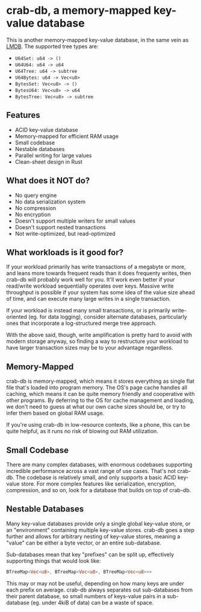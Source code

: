 # crab-db, a memory-mapped key-value database

This is another memory-mapped key-value database, in the same vein as 
[LMDB](https://www.symas.com/lmdb). The supported tree types are:

- `U64Set: u64 -> ()`
- `U64U64: u64 -> u64`
- `U64Tree: u64 -> subtree`
- `U64Bytes: u64 -> Vec<u8>`
- `BytesSet: Vec<u8> -> ()`
- `BytesU64: Vec<u8> -> u64`
- `BytesTree: Vec<u8> -> subtree`

## Features

- ACID key-value database
- Memory-mapped for efficient RAM usage
- Small codebase
- Nestable databases
- Parallel writing for large values
- Clean-sheet design in Rust

## What does it NOT do?

- No query engine
- No data serialization system
- No compression
- No encryption
- Doesn't support multiple writers for small values
- Doesn't support nested transactions
- Not write-optimized, but read-optimized

## What workloads is it good for?

If your workload primarily has write transactions of a megabyte or more, and
leans more towards frequent reads than it does frequenty writes, then crab-db
will probably work well for you. It'll work even better if your read/write
workload sequentially operates over keys. Massive write throughput is possible
if your system has some idea of the value size ahead of time, and can execute
many large writes in a single transaction.

If your workload is instead many small transactions, or is primarily
write-oriented (eg. for data logging), consider alternate databases,
particularly ones that incorporate a log-structured merge tree approach.

With the above said, though, write amplification is pretty hard to avoid with
modern storage anyway, so finding a way to restructure your workload to have
larger transaction sizes may be to your advantage regardless.

## Memory-Mapped

crab-db is memory-mapped, which means it stores everything as single flat file
that's loaded into program memory. The OS's page cache handles all caching,
which means it can be quite memory friendly and cooperative with other programs.
By deferring to the OS for cache management and loading, we don't need to guess
at what our own cache sizes should be, or try to infer them based on global RAM
usage.

If you're using crab-db in low-resource contexts, like a phone, this can be
quite helpful, as it runs no risk of blowing out RAM utilization.

## Small Codebase

There are many complex databases, with enormous codebases supporting incredible
performance across a vast range of use cases. That's not crab-db. The codebase
is relatively small, and only supports a basic ACID key-value store. For more
complex features like serialization, encryption, compression, and so on, look
for a database that builds on top of crab-db.

## Nestable Databases

Many key-value databases provide only a single global key-value store, or an
"environment" containing multiple key-value stores. crab-db goes a step
further and allows for arbitrary nesting of key-value stores, meaning a "value"
can be either a byte vector, or an entire sub-database.

Sub-databases mean that key "prefixes" can be split up, effectively supporting
things that would look like:

```Rust
BTreeMap<Vec<u8>, BTreeMap<Vec<u8>, BTreeMap<Vec<u8>>>
```

This may or may not be useful, depending on how many keys are under each prefix 
on average. crab-db always separates out sub-databases from their parent 
database, so small numbers of keys-value pairs in a sub-database (eg. under 4kiB 
of data) can be a waste of space.
